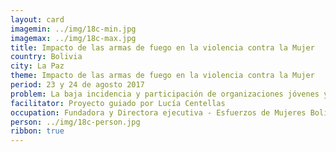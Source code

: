 ```yaml
---
layout: card
imagemin: ../img/18c-min.jpg
imagemax: ../img/18c-max.jpg
title: Impacto de las armas de fuego en la violencia contra la Mujer
country: Bolivia
city: La Paz
theme: Impacto de las armas de fuego en la violencia contra la Mujer
period: 23 y 24 de agosto 2017
problem: La baja incidencia y participación de organizaciones jóvenes y jóvenes en general en la construcción de políticas públicas de la provincia de Pastaza.
facilitator: Proyecto guiado por Lucía Centellas
occupation: Fundadora y Directora ejecutiva - Esfuerzos de Mujeres Bolivianas
person: ../img/18c-person.jpg
ribbon: true
---
```

